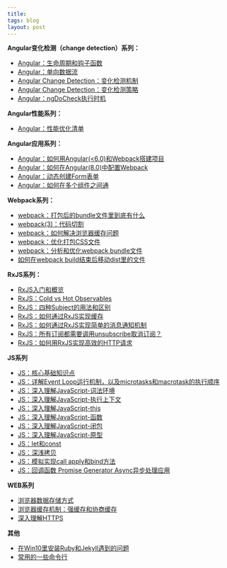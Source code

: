 ```yaml
---
title: 
tags: blog 
layout: post
---
```


**Angular变化检测（change detection）系列：**
- [Angular：生命周期和钩子函数](https://limeii.github.io/2019/06/angular-lifecycle-hooks/)
- [Angular：单向数据流](https://limeii.github.io/2019/06/angular-unidirectional-data-flow/)
- [Angular Change Detection：变化检测机制](https://limeii.github.io/2019/06/angular-changedetection/)
- [Angular Change Detection：变化检测策略](https://limeii.github.io/2019/06/angular-changeDetectionStrategy-OnPush/)
- [Angular：ngDoCheck执行时机](https://limeii.github.io/2019/06/angular-ngdocheck-onpush-strategy/)

**Angular性能系列：**
- [Angular：性能优化清单](https://limeii.github.io/2019/08/angular-performance-checklists/)

**Angular应用系列：**
- [Angular：如何用Angular(<6.0)和Webpack搭建项目](https://limeii.github.io/2018/09/angular-webpack/)
- [Angular：如何在Angular(8.0)中配置Webpack](https://limeii.github.io/2019/08/angular-customize-webpack/)
- [Angular：动态创建Form表单](https://limeii.github.io/2019/05/angular-dynamic-form/)
- [Angular：如何在多个组件之间通](https://limeii.github.io/2019/02/angular-sharing-data-methods/)

**Webpack系列：**
- [webpack：打包后的bundle文件里到底有什么](https://limeii.github.io/2018/10/webpack-what-in-bundle/)
- [webpack(3)：代码切割](https://limeii.github.io/2018/10/webpack-code-splitting/)
- [webpack：如何解决浏览器缓存问题](https://limeii.github.io/2018/10/webpack-caching/)
- [webpack：优化打包CSS文件](https://limeii.github.io/2018/10/webpack-css-extract/)
- [webpack：分析和优化webpack bundle文件](https://limeii.github.io/2018/09/webpack-bundle-analyzer/)
- [如何在webpack build结束后移动dist里的文件](https://limeii.github.io/2018/09/issues-webpack-file-management/)

**RxJS系列：**
- [RxJS入门和概览](https://limeii.github.io/2019/07/rxjs-introduce/)
- [RxJS：Cold vs Hot Observables](https://limeii.github.io/2019/07/rxjs-coldhot-observable/)
- [RxJS：四种Subject的用法和区别](https://limeii.github.io/2019/07/rxjs-subject/)
- [RxJS：如何通过RxJS实现缓存](https://limeii.github.io/2019/08/rxjs-caching/)
- [RxJS：如何通过RxJS实现简单的消息通知机制](https://limeii.github.io/2019/08/rxjs-notification/)
- [RxJS：所有订阅都需要调用unsubscribe取消订阅？](https://limeii.github.io/2019/08/rxjs-unsubscribe/)
- [RxJS：如何用RxJS实现高效的HTTP请求](https://limeii.github.io/2019/08/rxjs-searchable-input/)

**JS系列**
- [JS：核心基础知识点](/2019/04/js-common)
- [JS：详解Event Loop运行机制，以及microtasks和macrotask的执行顺序](https://limeii.github.io/2019/05/js-eventloop/)
- [JS：深入理解JavaScript-词法环境](https://limeii.github.io/2019/05/js-lexical-environment/)
- [JS：深入理解JavaScript-执行上下文](https://limeii.github.io/2019/05/js-execution-context/)
- [JS：深入理解JavaScript-this](https://limeii.github.io/2019/05/js-this/)
- [JS：深入理解JavaScript-函数](https://limeii.github.io/2019/05/js-function/)
- [JS：深入理解JavaScript-闭包](https://limeii.github.io/2019/05/js-closures/)
- [JS：深入理解JavaScript-原型](https://limeii.github.io/2019/05/js-prototype/)
- [JS：let和const](https://limeii.github.io/2019/05/js-let-const/)
- [JS：深浅拷贝](https://limeii.github.io/2019/06/js-deepshallowcopy/)
- [JS：模拟实现call apply和bind方法](https://limeii.github.io/2019/06/js-applycallbind-implemented/)
- [JS：回调函数 Promise Generator Async异步处理应用](https://limeii.github.io/2019/06/js-generator-async/)

**WEB系列**
- [浏览器数据存储方式](https://limeii.github.io/2018/11/web-storage/)
- [浏览器缓存机制：强缓存和协商缓存](https://limeii.github.io/2018/11/web-cache/)
- [深入理解HTTPS](https://limeii.github.io/2018/11/deep-understanding-https/)

**其他**
- [在Win10里安装Ruby和Jekyll遇到的问题](https://limeii.github.io/2019/06/issues-setup-rubyjekyll-windows/)
- [常用的一些命令行](https://limeii.github.io/2019/03/tools-commoncmd/)